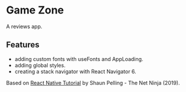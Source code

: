 # Game Zone

A reviews app.

<!-- <p align="center">
        <img src="screenshot.png" style="width:528px;max-width: 100%;">
</p> -->

## Features

- adding custom fonts with useFonts and AppLoading.
- adding global styles.
- creating a stack navigator with React Navigator 6.

Based on [React Native Tutorial](https://www.youtube.com/playlist?list=PL4cUxeGkcC9ixPU-QkScoRBVxtPPzVjrQ) by Shaun Pelling - The Net Ninja (2019).
